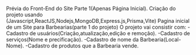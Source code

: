 Prévia do Front-End do Site
Parte 1(Apenas Página Inicial).
Criação do projeto usando (Javascript,ReactJS,Nodejs,MongoDB,Express.js,Prisma,Vite)
Pagina inicial de um Site para Barbearias(parte 1 do projeto)
O projeto vai consistir com:
-Cadastro de usuários(Criação,atualização,edição e remoção).
-Cadastro de serviços(Nome e precificação).
-Cadastro de nome da Barbearia(Local-Nome).
-Cadastro de produtos que a Barbearia vende.
